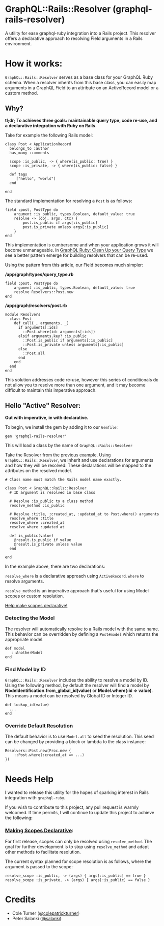 # GraphQL::Rails::Resolver (graphql-rails-resolver)
A utility for ease graphql-ruby integration into a Rails project. This resolver offers a declarative approach to resolving Field arguments in a Rails environment.

# How it works:
`GraphQL::Rails::Resolver` serves as a base class for your GraphQL Ruby schema. When a resolver inherits from this base class, you can easily map arguments in a GraphQL Field to an attribute on an ActiveRecord model or a custom method.

## Why?
**tl;dr; To achieves three goals: maintainable query type, code re-use, and a declarative integration with Ruby on Rails.**

Take for example the following Rails model:

```
class Post < ApplicationRecord
  belongs_to :author
  has_many :comments

  scope :is_public, -> { where(is_public: true) }
  scope :is_private, -> { where(is_public: false) }

  def tags
     ["hello", "world"]
  end

end
```

The standard implementation for resolving a `Post` is as follows:

```
field :post, PostType do
    argument :is_public, types.Boolean, default_value: true
 	resolve -> (obj, args, ctx) {
    	post.is_public if args[:is_public]
        post.is_private unless args[:is_public]
    }
end
```

This implementation is cumbersome and when your application grows it will become unmanageable. In [GraphQL Ruby: Clean Up your Query Type](https://m.alphasights.com/graphql-ruby-clean-up-your-query-type-d7ab05a47084) we see a better pattern emerge for building resolvers that can be re-used.

Using the pattern from this article, our Field becomes much simpler:

**/app/graph/types/query_type.rb**
```
field :post, PostType do
    argument :is_public, types.Boolean, default_value: true
 	resolve Resolvers::Post.new
end
```

**/app/graph/resolvers/post.rb**
```
module Resolvers
  class Post
    def call(_, arguments, _)
      if arguments[:ids]
        ::Post.where(id: arguments[:ids])
      elsif arguments.key? :is_public
        ::Post.is_public if arguments[:is_public]
        ::Post.is_private unless arguments[:is_public]
      else
        ::Post.all
      end
    end
  end
end
```
This solution addresses code re-use, however this series of conditionals do not allow you to resolve more than one argument, and it may become difficult to maintain this imperative approach.


## Hello "Active" Resolver:
**Out with imperative, in with declarative.**

To begin, we install the gem by adding it to our `Gemfile`:

`
gem 'graphql-rails-resolver'
`

This will load a class by the name of `GraphQL::Rails::Resolver`

Take the Resolver from the previous example. Using `GraphQL::Rails::Resolver`, we inherit and use declarations for arguments and how they will be resolved. These declarations will be mapped to the attributes on the resolved model.

```
# Class name must match the Rails model name exactly.

class Post < GraphQL::Rails::Resolver
  # ID argument is resolved in base class

  # Resolve :is_public to a class method
  resolve_method :is_public

  # Resolve :title, :created_at, :updated_at to Post.where() arguments
  resolve_where :title
  resolve_where :created_at
  resolve_where :updated_at

  def is_public(value)
    @result.is_public if value
    @result.is_private unless value
  end

end
```

In the example above, there are two declarations:

`resolve_where` is a declarative approach using `ActiveRecord.where` to resolve arguments.

`resolve_method` is an imperative approach that's useful for using Model scopes or custom resolution.

[Help make scopes declarative!](#making-scopes-declarative)




### Detecting the Model
The resolver will automatically resolve to a Rails model with the same name. This behavior can be overridden by defining a `Post#model` which returns the appropriate model.
```
def model
   ::AnotherModel
end
```

### Find Model by ID
`GraphQL::Rails::Resolver` includes the ability to resolve a model by ID. Using the following method, by default the resolver will find a model by **NodeIdentification.from_global_id(value)** or **Model.where(:id => value)**. This means a model can be resolved by Global ID or Integer ID.
```
def lookup_id(value)
  ...
end
```


### Override Default Resolution
The default behavior is to use `Model.all` to seed the resolution. This seed can be changed by providing a block or lambda to the class instance:
```
Resolvers::Post.new(Proc.new {
	::Post.where(:created_at => ...)
})
```


# Needs Help
I wanted to release this utility for the hopes of sparking interest in Rails integration with `graphql-ruby`.

If you wish to contribute to this project, any pull request is warmly welcomed. If time permits, I will continue to update this project to achieve the following:

### [Making Scopes Declarative](#making-scopes-declarative):
For first release, scopes can only be resolved using `resolve_method`. The goal for further development is to stop using `resolve_method` and adapt other methods to facilitate resolution.

The current syntax planned for scope resolution is as follows, where the argument is passed to the scope:

```
resolve_scope :is_public, -> (args) { args[:is_public] == true }
resolve_scope :is_private, -> (args) { args[:is_public] == false }
```



# Credits
- Cole Turner ([@colepatrickturner](https://github.com/colepatrickturner))
- Peter Salanki ([@salanki](https://github.com/salanki))
